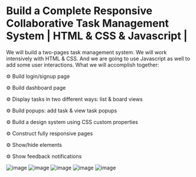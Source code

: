 # Build a Complete Responsive Collaborative Task Management System | HTML & CSS & Javascript | 

We will build a two-pages task management system. We will work intensively with HTML & CSS. And we are going to use Javascript as well to add some user interactions. What we will accomplish together:

⚙️ Build login/signup page

⚙️ Build dashboard page

⚙️ Display tasks in two different ways: list & board views

⚙️ Build popups: add task & view task popups

⚙️ Build a design system using CSS custom properties

⚙️ Construct fully responsive pages

⚙️ Show/hide elements

⚙️ Show feedback notifications

![image](https://github.com/cheersbuddy/Collab_Task_Management/assets/126586644/fa34598d-faaa-4270-8b68-2aa92932ca73)
![image](https://github.com/cheersbuddy/Collab_Task_Management/assets/126586644/fe781f6d-e2ea-4020-bb06-571689762124)
![image](https://github.com/cheersbuddy/Collab_Task_Management/assets/126586644/8718c018-e549-4cc3-a98b-8a7310425b20)
![image](https://github.com/cheersbuddy/Collab_Task_Management/assets/126586644/e8af6209-8070-49de-a54e-8d3f7e6b930e)
![image](https://github.com/cheersbuddy/Collab_Task_Management/assets/126586644/c596579f-198a-4297-adc2-972c0bdfa94f)








